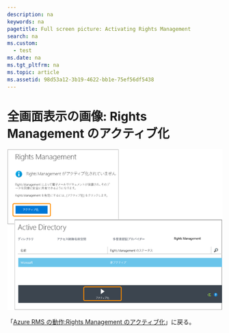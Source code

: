 ```yaml
---
description: na
keywords: na
pagetitle: Full screen picture: Activating Rights Management
search: na
ms.custom: 
  - test
ms.date: na
ms.tgt_pltfrm: na
ms.topic: article
ms.assetid: 98d53a12-3b19-4622-bb1e-75ef56df5438
---
```

# 全画面表示の画像: Rights Management のアクティブ化
![](../Image/AzRMS_StoryboardActivate.png)

「[Azure RMS の動作:Rights Management のアクティブ化](http://technet.microsoft.com/library/jj585026.aspx)」に戻る。

